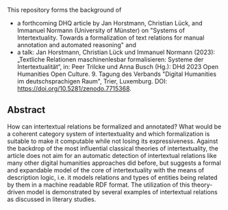 This repository forms the background of
- a forthcoming DHQ article by Jan Horstmann, Christian Lück, and Immanuel Normann (University of Münster) on "Systems of Intertextuality. Towards a formalization of text relations for manual annotation and automated reasoning" and
- a talk: Jan Horstmann, Christian Lück und Immanuel Normann (2023): „Textliche Relationen maschinenlesbar formalisieren: Systeme der Intertextualität“, in: Peer Trilcke und Anna Busch (Hg.): DHd 2023 Open Humanities Open Culture. 9. Tagung des Verbands "Digital Humanities im deutschsprachigen Raum", Trier, Luxemburg. DOI: https://doi.org/10.5281/zenodo.7715368.

## Abstract

How can intertextual relations be formalized and annotated? What would be a coherent category system of intertextuality and which formalization is suitable to make it computable while not losing its expressiveness. Against the backdrop of the most influential classical theories of intertextuality, the article does not aim for an automatic detection of intertextual relations like many other digital humanities approaches did before, but suggests a formal and expandable model of the core of intertextuality with the means of description logic, i.e. it models relations and types of entities being related by them in a machine readable RDF format. The utilization of this theory-driven model is demonstrated by several examples of intertextual relations as discussed in literary studies.
